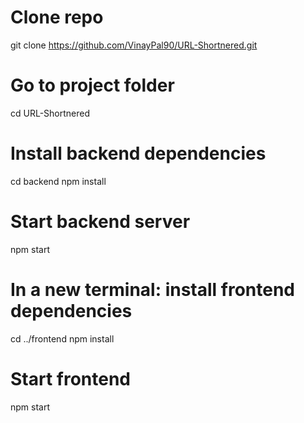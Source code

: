 # Clone repo
git clone https://github.com/VinayPal90/URL-Shortnered.git

# Go to project folder
cd URL-Shortnered

# Install backend dependencies
cd backend
npm install

# Start backend server
npm start

# In a new terminal: install frontend dependencies
cd ../frontend
npm install

# Start frontend
npm start
